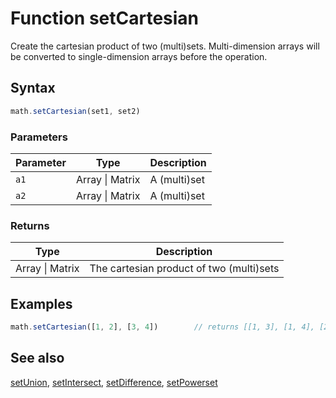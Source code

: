 <!-- Note: This file is automatically generated from source code comments. Changes made in this file will be overridden. -->

# Function setCartesian

Create the cartesian product of two (multi)sets.
Multi-dimension arrays will be converted to single-dimension arrays before the operation.


## Syntax

```js
math.setCartesian(set1, set2)
```

### Parameters

Parameter | Type | Description
--------- | ---- | -----------
`a1` | Array &#124; Matrix | A (multi)set
`a2` | Array &#124; Matrix | A (multi)set

### Returns

Type | Description
---- | -----------
Array &#124; Matrix | The cartesian product of two (multi)sets


## Examples

```js
math.setCartesian([1, 2], [3, 4])        // returns [[1, 3], [1, 4], [2, 3], [2, 4]]
```


## See also

[setUnion](setUnion.md),
[setIntersect](setIntersect.md),
[setDifference](setDifference.md),
[setPowerset](setPowerset.md)
